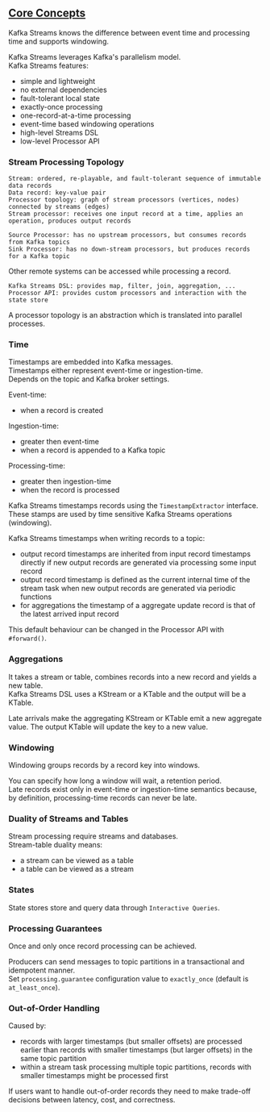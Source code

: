 ## [Core Concepts](https://kafka.apache.org/23/documentation/streams/core-concepts)

Kafka Streams knows the difference between event time and processing time and supports windowing.  

Kafka Streams leverages Kafka's parallelism model.  
Kafka Streams features:  
* simple and lightweight
* no external dependencies
* fault-tolerant local state
* exactly-once processing
* one-record-at-a-time processing
* event-time based windowing operations
* high-level Streams DSL
* low-level Processor API

### Stream Processing Topology

```
Stream: ordered, re-playable, and fault-tolerant sequence of immutable data records
Data record: key-value pair
Processor topology: graph of stream processors (vertices, nodes) connected by streams (edges)
Stream processor: receives one input record at a time, applies an operation, produces output records
```

```
Source Processor: has no upstream processors, but consumes records from Kafka topics
Sink Processor: has no down-stream processors, but produces records for a Kafka topic
```

Other remote systems can be accessed while processing a record.  

```
Kafka Streams DSL: provides map, filter, join, aggregation, ...
Processor API: provides custom processors and interaction with the state store
```

A processor topology is an abstraction which is translated into parallel processes.  

### Time

Timestamps are embedded into Kafka messages.  
Timestamps either represent event-time or ingestion-time.  
Depends on the topic and Kafka broker settings.  

Event-time:
* when a record is created

Ingestion-time:
* greater then event-time
* when a record is appended to a Kafka topic

Processing-time:
* greater then ingestion-time
* when the record is processed


Kafka Streams timestamps records using the `TimestampExtractor` interface.  
These stamps are used by time sensitive Kafka Streams operations (windowing).  

Kafka Streams timestamps when writing records to a topic:  
* output record timestamps are inherited from input record timestamps directly if new output records are generated via processing some input record
* output record timestamp is defined as the current internal time of the stream task when new output records are generated via periodic functions
* for aggregations the timestamp of a aggregate update record is that of the latest arrived input record

This default behaviour can be changed in the Processor API with `#forward()`.

### Aggregations

It takes a stream or table, combines records into a new record     and yields a new table.  
Kafka Streams DSL uses a KStream or a KTable and the output will be a KTable.  

Late arrivals make the aggregating KStream or KTable emit a new aggregate value. The output KTable will update the key to a new value.  

### Windowing

Windowing groups records by a record key into windows.  

You can specify how long a window will wait, a retention period.  
Late records exist only in event-time or ingestion-time semantics because, by definition, processing-time records can never be late.  

### Duality of Streams and Tables

Stream processing require streams and databases.  
Stream-table duality means:
* a stream can be viewed as a table
* a table can be viewed as a stream

### States

State stores store and query data through `Interactive Queries`.  

### Processing Guarantees

Once and only once record processing can be achieved.  

Producers can send messages to topic partitions in a transactional and idempotent manner.  
Set `processing.guarantee` configuration value to `exactly_once` (default is `at_least_once`).  

### Out-of-Order Handling

Caused by:
* records with larger timestamps (but smaller offsets) are processed earlier than records with smaller timestamps (but larger offsets) in the same topic partition
* within a stream task processing multiple topic partitions, records with smaller timestamps might be processed first

If users want to handle out-of-order records they need to make trade-off decisions between latency, cost, and correctness.  
